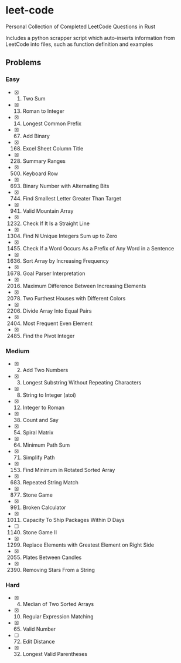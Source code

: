 # leet-code

Personal Collection of Completed LeetCode Questions in Rust

Includes a python scrapper script which auto-inserts information from
LeetCode into files, such as function definition and examples

## Problems

### Easy

- [x] 1. Two Sum
- [x] 13. Roman to Integer
- [x] 14. Longest Common Prefix
- [x] 67. Add Binary
- [x] 168. Excel Sheet Column Title
- [x] 228. Summary Ranges
- [x] 500. Keyboard Row
- [x] 693. Binary Number with Alternating Bits
- [x] 744. Find Smallest Letter Greater Than Target
- [x] 941. Valid Mountain Array
- [x] 1232. Check If It Is a Straight Line
- [x] 1304. Find N Unique Integers Sum up to Zero
- [x] 1455. Check If a Word Occurs As a Prefix of Any Word in a Sentence
- [x] 1636. Sort Array by Increasing Frequency
- [x] 1678. Goal Parser Interpretation
- [x] 2016. Maximum Difference Between Increasing Elements
- [x] 2078. Two Furthest Houses with Different Colors
- [x] 2206. Divide Array Into Equal Pairs
- [x] 2404. Most Frequent Even Element
- [x] 2485. Find the Pivot Integer

### Medium

- [x] 2. Add Two Numbers
- [x] 3. Longest Substring Without Repeating Characters
- [x] 8. String to Integer (atoi)
- [x] 12. Integer to Roman
- [x] 38. Count and Say
- [x] 54. Spiral Matrix
- [x] 64. Minimum Path Sum
- [x] 71. Simplify Path
- [x] 153. Find Minimum in Rotated Sorted Array
- [x] 683. Repeated String Match
- [x] 877. Stone Game
- [x] 991. Broken Calculator
- [x] 1011. Capacity To Ship Packages Within D Days
- [ ] 1140. Stone Game II
- [x] 1299. Replace Elements with Greatest Element on Right Side
- [x] 2055. Plates Between Candles
- [x] 2390. Removing Stars From a String

### Hard

- [x] 4. Median of Two Sorted Arrays
- [x] 10. Regular Expression Matching
- [x] 65. Valid Number
- [ ] 72. Edit Distance
- [x] 32. Longest Valid Parentheses
